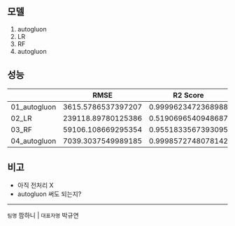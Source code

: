 ## 모델
1. autogluon
2. LR
3. RF
4. autogluon

## 성능
|        |RMSE|R2 Score |
|--------|--------|-----|
|01_autogluon|3615.5786537397207|0.9999623472368988|
|02_LR|239118.89780125386|0.5190696540948687|
|03_RF|59106.108669295354|0.9551833567393095|
|04_autogluon|7039.3037549989185|0.9998572748078142|

## 비고
- 아직 전처리 X
- autogluon 써도 되는지?

---
`팀명` 팜하니 | `대표자명` 박규연
